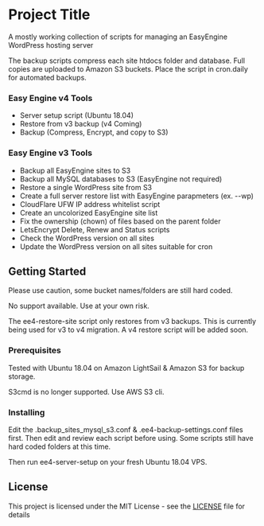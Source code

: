 # Project Title

A mostly working collection of scripts for managing an EasyEngine WordPress hosting server

The backup scripts compress each site htdocs folder and database. Full copies are uploaded to Amazon S3 buckets. Place the script in cron.daily for automated backups.  

### Easy Engine v4 Tools

- Server setup script (Ubuntu 18.04)
- Restore from v3 backup (v4 Coming)
- Backup (Compress, Encrypt, and copy to S3)

### Easy Engine v3 Tools

- Backup all EasyEngine sites to S3
- Backup all MySQL databases to S3 (EasyEngine not required)
- Restore a single WordPress site from S3
- Create a full server restore list with EasyEngine parapmeters (ex. --wp)
- CloudFlare UFW IP address whitelist script
- Create an uncolorized EasyEngine site list
- Fix the ownership (chown) of files based on the parent folder 
- LetsEncrypt Delete, Renew and Status scripts
- Check the WordPress version on all sites
- Update the WordPress version on all sites suitable for cron

## Getting Started

Please use caution, some bucket names/folders are still hard coded. 

No support available. Use at your own risk.

The ee4-restore-site script only restores from v3 backups. This is currently being used for v3 to v4 migration. A v4 restore script will be added soon.

### Prerequisites

Tested with Ubuntu 18.04 on Amazon LightSail & Amazon S3 for backup storage.

S3cmd is no longer supported. Use AWS S3 cli. 

### Installing

Edit the .backup_sites_mysql_s3.conf & .ee4-backup-settings.conf files first. Then edit and review each script before using. Some scripts still have hard coded folders at this time. 

Then run ee4-server-setup on your fresh Ubuntu 18.04 VPS.

## License

This project is licensed under the MIT License - see the [LICENSE](LICENSE) file for details

